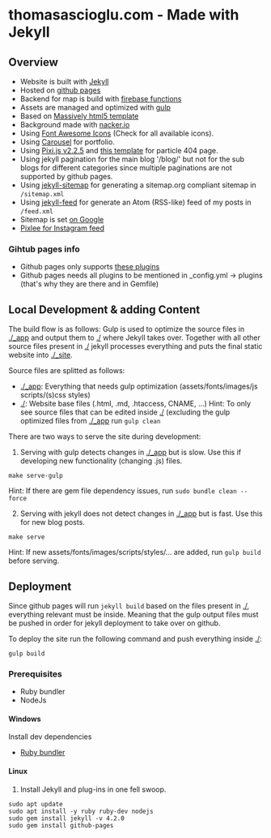 # thomasascioglu.com - Made with Jekyll

## Overview
* Website is built with [Jekyll](https://jekyllrb.com/)
* Hosted on [github pages](https://pages.github.com/)
* Backend for map is build with [firebase functions](https://github.com/thomsan/thomasascioglu.com-firebase)
* Assets are managed and optimized with [gulp](https://gulpjs.com/)
* Based on [Massively html5 template](https://html5up.net/massively)
* Background made with [nacker.io](https://app.naker.io/?href=Top6)
* Using [Font Awesome Icons](https://fontawesome.com/icons?d=gallery) (Check for all available icons).
* Using [Carousel](https://jekyllcodex.org/without-plugin/slider/#) for portfolio.
* Using [Pixi.js v2.2.5](https://cdnjs.cloudflare.com/ajax/libs/pixi.js/2.2.5/pixi.js) and [this template](https://codepen.io/enricotoniato/pen/gbzJYO) for particle 404 page.
* Using jekyll pagination for the main blog '/blog/' but not for the sub blogs for different categories since multiple paginations are not supported by github pages.
* Using [jekyll-sitemap](https://github.com/jekyll/jekyll-sitemap) for generating a sitemap.org compliant sitemap in `/sitemap.xml`
* Using [jekyll-feed](https://github.com/jekyll/jekyll-feed) for generate an Atom (RSS-like) feed of my posts in `/feed.xml`
* Sitemap is set [on Google](https://search.google.com/search-console/sitemaps?resource_id=sc-domain%3Athomasascioglu.com&hl=en)
* [Pixlee for Instagram feed](https://socialfeed.pixlee.com/)

### Gihtub pages info

* Github pages only supports [these plugins](https://pages.github.com/versions/)
* Github pages needs all plugins to be mentioned in _config.yml -> plugins (that's why they are there and in Gemfile)

## Local Development & adding Content
The build flow is as follows:
Gulp is used to optimize the source files in [./_app](./_app/) and output them to [./](./) where Jekyll takes over.
Together with all other source files present in [./](./) jekyll processes everything and puts the final static website into [./_site](./_site).


Source files are splitted as follows:
* [./_app](./_app/): Everything that needs gulp optimization (assets/fonts/images/js scripts/(s)css styles)
* [./](.//): Website base files (.html, .md, .htaccess, CNAME, ...)
Hint: To only see source files that can be edited inside [./](.//) (excluding the gulp optimized files from [./_app](./_app/) run `gulp clean`


There are two ways to serve the site during development:

1. Serving with gulp detects changes in [./_app](./_app/) but is slow.
Use this if developing new functionality (changing .js) files.
```
make serve-gulp
```
Hint: If there are gem file dependency issues, run `sudo bundle clean --force`

2. Serving with jekyll does not detect changes in [./_app](./_app/) but is fast.
Use this for new blog posts.

```
make serve
```
Hint: If new assets/fonts/images/scripts/styles/... are added, run `gulp build` before serving.

## Deployment
Since github pages will run `jekyll build` based on the files present in [./](.//), everything relevant must be inside. Meaning that the gulp output files must be pushed in order for jekyll deployment to take over on github.

To deploy the site run the following command and push everything inside [./](.//):
```
gulp build
```

### Prerequisites
* Ruby bundler
* NodeJs

#### Windows
Install dev dependencies
* [Ruby bundler](https://idratherbewriting.com/documentation-theme-jekyll/mydoc_install_jekyll_on_windows.html)


#### Linux
1. Install Jekyll and plug-ins in one fell swoop.
```
sudo apt update
sudo apt install -y ruby ruby-dev nodejs
sudo gem install jekyll -v 4.2.0
sudo gem install github-pages
```
